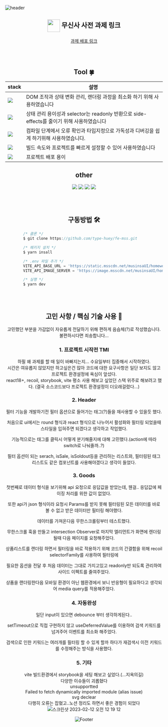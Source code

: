 <!-- 헤더 -->

![header](https://capsule-render.vercel.app/api?type=slice&color=auto&height=200&section=header&text=MUSINSA&desc=FE%20과제&fontSize=60&rotate=14&fontAlignY=25&fontAlign=75&descAlignY=43&descAlign=80&&animation=twinkling)

<div align=center>

## <img align="center" width="40" src="https://user-images.githubusercontent.com/75469131/213887734-1f8f0fb6-4395-4aa6-b828-3b44b96d8f0f.gif" /> 무신사 사전 과제 링크

[과제 배포 링크](https://frabjous-dodol-73a16b.netlify.app/)

<br/><br/>

## Tool :four_leaf_clover:

| stack                                                                                                  | 설명                                                                                      |
| ------------------------------------------------------------------------------------------------------ | ----------------------------------------------------------------------------------------- |
| <img src="https://img.shields.io/badge/React-0099E5?style=flat&logo=React&logoColor=white"/>           | DOM 조작과 상태 변화 관리, 랜더링 과정을 최소화 하기 위해 사용하였습니다                  |
| <img src="https://img.shields.io/badge/Recoil-003791?style=flat&logo=Atom&logoColor=white"/>           | 상태 관리 용이성과 selector는 readonly 반환으로 side-effects를 줄이기 위해 사용하였습니다 |
| <img src="https://img.shields.io/badge/TypeScript-3178C6?style=flat&logo=TypeScript&logoColor=white"/> | 컴파일 단계에서 오류 확인과 타입지정으로 가독성과 디버깅을 쉽게 하기위해 사용하였습니다.  |
| <img src="https://img.shields.io/badge/Vite-646CFF?style=flat&logo=Vite&logoColor=white"/>             | 빌드 속도와 프로젝트를 빠르게 설정할 수 있어 사용하였습니다                               |
| <img src="https://img.shields.io/badge/Netlify-00C7B7?style=flat&logo=Netlify&logoColor=white"/>       | 프로젝트 배포 용이                                                                        |

## other

<img src="https://img.shields.io/badge/styled components-DB7093?style=flat&logo=styled-components&logoColor=white"/>
<img src="https://img.shields.io/badge/GitHub-181717?style=flat&logo=GitHub&logoColor=white" />
<img src="https://img.shields.io/badge/Axios-5A29E4?style=flat&logo=Axios&logoColor=white"/>
<img src="https://img.shields.io/badge/Sass-CC6699?style=flat&logo=Sass&logoColor=white"/>

<br/><br/>

## 구동방법 🛠

<div align=left>

```javascript
        /* 클론 */
        $ git clone https://github.com/type-huey/fe-mss.git

        /* 패키지 설치 */
        $ yarn insall

        /* .env 파일 추가 */
        VITE_API_BASE_URL = 'https://static.msscdn.net/musinsaUI/homework'
        VITE_API_IMAGE_SERVER = 'https://image.msscdn.net/musinsaUI/homework'

        /* 실행 */
        $ yarn dev
```

</div>

 <br/>
 <br/>

## 고민 사항 / 핵심 기술 사용 🤔

고민했던 부분을 가감없이 자유롭게 전달하기 위해 편하게 음슴체(?)로 작성했습니다. 불편하시다면 죄송합니다...

### 1. 프로젝트 시작전 TMI

하필 왜 과제를 할 때 일이 바빠지는지... 수요일부터 집중해서 시작하였다. <br/>
시간은 여유롭지 않았지만 하고싶은건 많아 코드에 대한 요구사항은 일단 보지도 않고 프로젝트 환경설정에 욕심이 앞섰다. <br/>
react18+, recoil, storybook, vite 평소 사용 해보고 싶었던 스택 위주로 해보려고 했다. (결국 소스코드보다 프로젝트 환경설정이 더오래걸렸다...) <br/>

### 2. Header

필터 기능을 개발하기전 필터 옵션으로 들어가는 태그(?)들을 재사용할 수 있을듯 했다.<br/>

처음으로 ui에서는 round 형식과 react 형식으로 나누어서 활성화와 필터링 되었을때 스타일을 입혀주면 되겠다고 생각하고 작업했다.<br/>

기능적으로는 태그를 클릭시 어떻게 분기해줄지에 대해 고민했다.(action에 따라 switch로 나눠줄까..?)<br/>

필터 옵션이 되는 serach, isSale, isSoldout등을 관리하는 리스트와, 필터링된 태그 리스트도 같은 컴포넌트를 사용해야겠다고 생각이 들었다.<br/>

### 3. Goods

첫번째로 데이터 형식을 보기위해 api 요청으로 응답값을 받았는데, 웬걸.. 응답값에 페이징 처리를 위한 값이 없었다. <br/>

또한 api가 json 형식이라 요청시 Params를 받지 못해 필터링된 모든 데이터를 바로 볼 수 없고 받은 데이터만 필터링 해야했다. <br/>

데이터를 가져온다음 무한스크롤링부터 테스트했다. <br/>

무한스크롤 훅을 만들고 intersection Observer로 마지막 엘리먼트가 화면에 렌더링 될때 다음 페이지를 요청해주었다.<br/>

상품리스트를 랜더링 하면서 필터링을 바로 적용하기 위해 코드의 간결함을 위해 recoil selectorFamily를 사용하여 필터링에 <br/>

필요한 옵션을 전달 후 처음 데이터는 그대로 가지고있고 readonly만 되도록 관리하여 사이드 이펙트를 줄여주었다. <br/>

상품을 랜더링한다음 모바일 환경이 아닌 웹환경에서 보니 반응형이 필요하다고 생각되어 media query를 적용해주었다. <br/>

### 4. 자동완성

일단 input이 있으면 debounce 부터 생각하게된다.. <br/>

setTimeout으로 직접 구현하지 않고 useDeferredValue를 이용하여 검색 키워드를 넘겨주어 이벤트를 최소화 해주었다. <br/>

검색으로 인한 키워드는 여러개를 필터링 할 수 있게 할까 하다가 재검색시 이전 키워드를 수정해주는 방식을 사용했다.<br/>

### 5. 기타

vite 빌드환경에서 storybook을 세팅 해보고 싶었다.(...지옥의길) <br/>
다양한 이슈들이 괴롭혔다 <br/>
unsupportted <br/>
Failed to fetch dynamically imported module (alias issue) <br/>
svg declear <br/>
   다행히 오류는 잡혔고..노션 정리도 하면서 좋은 경험이 되었다<br/>
![스크린샷 2023-02-12 오전 12 19 12](https://user-images.githubusercontent.com/20451074/218266474-6fbcc575-d71e-4f47-b4d6-a75c3be35691.png)

![Footer](https://capsule-render.vercel.app/api?type=waving&color=auto&height=200&section=footer)
